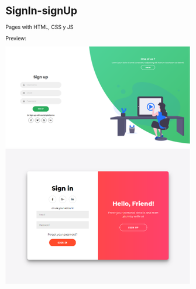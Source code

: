 # SignIn-signUp
Pages with HTML, CSS y JS

Preview:

<img src ='img/v1.png'/>

<img src ='img/v2.png'/>
